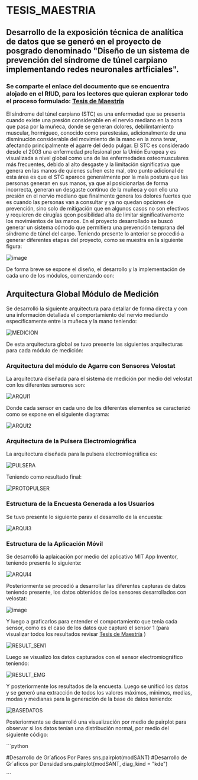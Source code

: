 # TESIS_MAESTRIA

## **Desarrollo de la exposición técnica de analítica de datos que se generó en el proyecto de posgrado denominado "Diseño de un sistema de prevención del síndrome de túnel carpiano implementando redes neuronales artficiales"**. 

### **Se comparte el enlace del documento que se encuentra alojado en el RIUD, para los lectores que quieran explorar todo el proceso formulado: [Tesis de Maestría](https://repository.udistrital.edu.co/items/34589746-cb5e-4336-9f70-668bf60ea23b)**


El síndrome del túnel carpiano (STC) es una enfermedad que se presenta cuando existe una presión considerable en el nervio mediano en la zona que pasa por la muñeca, donde se generan dolores, debilimtamiento muscular, hormigueo, conocido como parestesias, adicionalmente de una disminución considerable del movimiento de la mano en la zona tenar, afectando principalmente el agarre del dedo pulgar. El STC es considerado desde el 2003 una enfermedad profesional por la Unión Europea y es visualizada a nivel global como una de las enfermedades osteomusculares más frecuentes, debido al alto desgaste y la limitación significativa que genera en las manos de  quienes sufren este mal, otro punto adicional de esta área es que el STC aparece generalmente por la mala postura que las personas generan en sus manos, ya que al posicionarlas de forma incorrecta, generan un desgaste continuo de la muñeca y con ello una presión en el nervio mediano que finalmente genera los dolores fuertes que es cuando las personas van a consultar y ya no quedan opciones de prevención, sino solo de mitigación que en algunos casos no son efectivos y requieren de cirugías qcon posibilidad alta de limitar significativamente los movimientos de las manos. En el proyecto desarrollado se buscó generar un sistema cómodo que permitiera una prevención temprana del síndrome de túnel del carpo. Teniendo presente lo anterior se procedió a generar diferentes etapas del proyecto, como se muestra en la siguiente figura:

![image](https://github.com/user-attachments/assets/ae64cd7c-83da-4094-8fc0-b3e25ac658b5)

De forma breve se expone el diseño, el desarrollo y la implementación de cada uno de los módulos, comenzando con:
## Arquitectura Global Módulo de Medición 

Se desarrolló la siguiente arquitectura para detallar de forma directa y con una información detallada el comportamiento del nervio mediando específicamente entre la muñeca y la mano teniendo:

![MEDICION](https://github.com/user-attachments/assets/601a66ee-59b1-4b53-adb2-a08946b5d95f)

De esta arquitectura global se tuvo presente las siguientes arquitecturas para cada módulo de medición:

### Arquitectura del módulo de Agarre con Sensores Velostat

La arquitectura diseñada para el sistema de medición por medio del velostat con los diferentes sensores son:

![ARQUI1](https://github.com/user-attachments/assets/361ccb95-2d5c-4410-a086-1b6830d34d25)

Donde cada sensor en cada uno de los diferentes elementos se caracterizó como se expone en el siguiente diagrama:

![ARQUI2](https://github.com/user-attachments/assets/99508507-f82c-4db3-8dce-d01c48bcbeef)

### Arquitectura de la Pulsera Electromiográfica

La arquitectura diseñada para la pulsera electromiográfica es:

![PULSERA](https://github.com/user-attachments/assets/cdcc23e7-cf1f-4587-adaa-1b3eb543135d)

Teniendo como resultado final:

![PROTOPULSER](https://github.com/user-attachments/assets/9da7cdde-a9ba-4509-96e7-d46d246852c5)

### Estructura de la Encuesta Generada a los Usuarios

Se tuvo presente lo siguiente parav el desarrollo de la encuesta:

![ARQUI3](https://github.com/user-attachments/assets/eebef870-fa06-4405-ba83-4fcbec45e108)

### Estructura de la Aplicación Móvil

Se desarrolló la aplaicación por medio del aplicativo MIT App Inventor, teniendo presente lo siguiente:

![ARQUI4](https://github.com/user-attachments/assets/15425ad8-0f64-4621-b125-99693b95b3c0)

Posteriormente se procedió a desarrollar las diferentes capturas de datos teniendo presente, los datos obtenidos de los sensores desarrollados con velostat:

![image](https://github.com/user-attachments/assets/5f6d9f01-387f-49b3-826a-103557723ab4)

Y luego a graficarlos para entender el comportamiento que tenía cada sensor, como es el caso de los datos que capturó el sensor 1 (para visualizar todos los resultados revisar [Tesis de Maestría](https://repository.udistrital.edu.co/items/34589746-cb5e-4336-9f70-668bf60ea23b) )

![RESULT_SEN1](https://github.com/user-attachments/assets/148d3ff1-ba04-4bba-9109-4c9522202303)

Luego se visualizó los datos capturados con el sensor electromiográfico teniendo:

![RESULT_EMG](https://github.com/user-attachments/assets/2c4fb93a-304e-4cb2-9fd0-136ae5960c0d)

Y posteriormente los resultados de la encuesta. Luego se unificó los datos y se generó una extracción de todos los valores máximos, mínimos, medias, modas y medianas para la generación de la base de datos teniendo:

![BASEDATOS](https://github.com/user-attachments/assets/358dfe7a-8e8c-40c6-ba00-0dec956d8eda)

Posteriormente se desarrolló una visualización por medio de pairplot para observar si los datos tenían una distribución normal, por medio del siguiente código:

´´´python

#Desarrollo de Gr´aficos Por Pares
sns.pairplot(modSANT)
#Desarrollo de Gr´aficos por Densidad
sns.pairplot(modSANT, diag_kind = "kde")

´´´


















